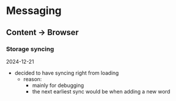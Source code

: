 
# Messaging

## Content -> Browser

### Storage syncing
2024-12-21
- decided to have syncing right from loading
    - reason:
        - mainly for debugging
        - the next earliest sync would be when adding a new word

